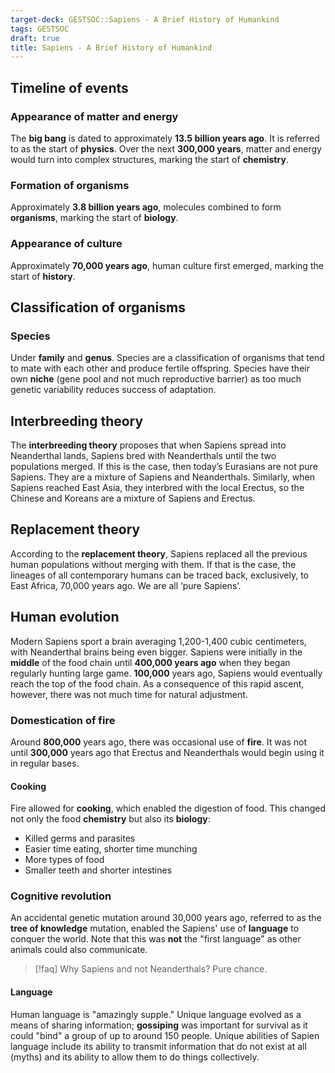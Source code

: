 ```yaml
---
target-deck: GESTSOC::Sapiens - A Brief History of Humankind
tags: GESTSOC
draft: true
title: Sapiens - A Brief History of Humankind
---
```


## Timeline of events

### Appearance of matter and energy

The **big bang** is dated to approximately **13.5 billion years ago**. It is referred to as the start of **physics**. Over the next **300,000 years**, matter and energy would turn into complex structures, marking the start of **chemistry**.
<!--ID: 1715778354620-->

### Formation of organisms

Approximately **3.8 billion years ago**, molecules combined to form **organisms**, marking the start of **biology**.
<!--ID: 1715778354624-->

### Appearance of culture

Approximately **70,000 years ago**, human culture first emerged, marking the start of **history**.
<!--ID: 1715778354628-->

## Classification of organisms

### Species

Under **family** and **genus**. Species are a classification of organisms that tend to mate with each other and produce fertile offspring. Species have their own **niche** (gene pool and not much reproductive barrier) as too much genetic variability reduces success of adaptation.
<!--ID: 1715778354631-->

## Interbreeding theory 

The **interbreeding theory** proposes that when Sapiens spread into Neanderthal lands, Sapiens bred with Neanderthals until the two populations merged. If this is the case, then today’s Eurasians are not pure Sapiens. They are a mixture of Sapiens and Neanderthals. Similarly, when Sapiens reached East Asia, they interbred with the local Erectus, so the Chinese and Koreans are a mixture of Sapiens and Erectus.

## Replacement theory

According to the **replacement theory**, Sapiens replaced all the previous human populations without merging with them. If that is the case, the lineages of all contemporary humans can be traced back, exclusively, to East Africa, 70,000 years ago. We are all ‘pure Sapiens’.

## Human evolution

Modern Sapiens sport a brain averaging 1,200-1,400 cubic centimeters, with Neanderthal brains being even bigger. Sapiens were initially in the **middle** of the food chain until **400,000 years ago** when they began regularly hunting large game.
**100,000** years ago, Sapiens would eventually reach the top of the food chain. As a consequence of this rapid ascent, however, there was not much time for natural adjustment.

### Domestication of fire

Around **800,000** years ago, there was occasional use of **fire**. It was not until **300,000** years ago that Erectus and Neanderthals would begin using it in regular bases.

#### Cooking

Fire allowed for **cooking**, which enabled the digestion of food. This changed not only the food **chemistry** but also its **biology**:
- Killed germs and parasites
- Easier time eating, shorter time munching
- More types of food
- Smaller teeth and shorter intestines

### Cognitive revolution

An accidental genetic mutation around 30,000 years ago, referred to as the **tree of knowledge** mutation, enabled the Sapiens' use of **language** to conquer the world. Note that this was **not** the "first language" as other animals could also communicate.
>[!faq] Why Sapiens and not Neanderthals?
> Pure chance.

#### Language

Human language is "amazingly supple." Unique language evolved as a means of sharing information; **gossiping** was important for survival as it could "bind" a group of up to around 150 people.
Unique abilities of Sapien language include its ability to transmit information that do not exist at all (myths) and its ability to allow them to do things collectively.